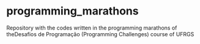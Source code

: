 # programming_marathons
Repository with the codes written in the programming marathons of theDesafios de Programação (Programming Challenges) course of UFRGS
